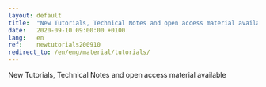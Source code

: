 ```yaml
---
layout: default
title:  "New Tutorials, Technical Notes and open access material available"
date:   2020-09-10 09:00:00 +0100
lang:   en
ref:    newtutorials200910
redirect_to: /en/emg/material/tutorials/
---
```


New Tutorials, Technical Notes and open access material available


